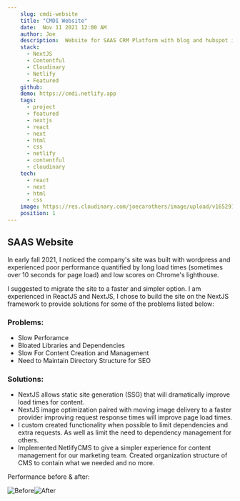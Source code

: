 ```yaml
---
    slug: cmdi-website
    title: "CMDI Website"
    date:  Nov 11 2021 12:00 AM
    author: Joe
    description:  Website for SAAS CRM Platform with blog and hubspot integration. Built with NextJS using SSG to be performant and improve SEO.
    stack: 
      - NextJS
      - Contentful
      - Cloudinary
      - Netlify
      - Featured
    github:
    demo: https://cmdi.netlify.app
    tags:
      - project 
      - featured
      - nextjs
      - react
      - next
      - html
      - css
      - netlify
      - contentful
      - cloudinary
    tech:
      - react
      - next
      - html
      - css
    image: https://res.cloudinary.com/joecarothers/image/upload/v1652918002/misc/Projects/cmdi-mockup_ojtz71_mwpwg8.png
    position: 1
---
```


## **SAAS Website**

In early fall 2021, I noticed the company's site was built with wordpress and experienced poor performance quantified by long load times (sometimes over 10 seconds for page load) and low scores on Chrome's lighthouse.

I suggested to migrate the site to a faster and simpler option. I am experienced in ReactJS and NextJS, I chose to build the site on the NextJS framework to provide solutions for some of the problems listed below:

### Problems:

- Slow Perforamce
- Bloated Libraries and Dependencies
- Slow For Content Creation and Management
- Need to Maintain Directory Structure for SEO

### Solutions:

- NextJS allows static site generation (SSG) that will dramatically improve load times for content.
- NextJS image optimization paired with moving image delivery to a faster provider improving request response times will improve page load times.
- I custom created functionality when possible to limit dependencies and extra requests. As well as limit the need to dependency management for others.
- Implemented NetlifyCMS to give a simpler experience for content management for our marketing team. Created organization structure of CMS to contain what we needed and no more.

Performance before & after:

![Before](https://res.cloudinary.com/joecarothers/image/upload/v1637338306/misc/Screenshot_2021-11-19_110840_ybmolr.png)![After](https://res.cloudinary.com/joecarothers/image/upload/v1651167342/misc/Projects/cmdi/Screenshot_2022-04-28_133416_jnnvhq.jpg)
